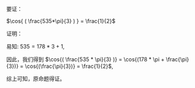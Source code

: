 要证：

$\cos{ ( \frac{535*\pi}{3} ) } = \frac{1}{2}$

证明：

易知: $535 = 178 * 3 + 1$,

因此，我们得到 $\cos{( \frac{535 * \pi}{3} )} = \cos{(178 * \pi + \frac{\pi}{3})} = \cos{(\frac{\pi}{3})} = \frac{1}{2}$,

综上可知，原命题得证。